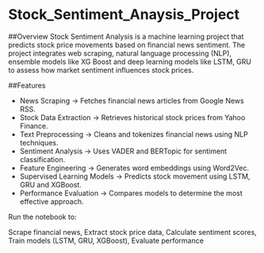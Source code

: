 # Stock_Sentiment_Anaysis_Project

##Overview
Stock Sentiment Analysis is a machine learning project that predicts stock price movements based on financial news sentiment. The project integrates web scraping, natural language processing (NLP), ensemble models like XG Boost and deep learning models like LSTM, GRU to assess how market sentiment influences stock prices.

##Features
* News Scraping → Fetches financial news articles from Google News RSS.
* Stock Data Extraction → Retrieves historical stock prices from Yahoo Finance.
* Text Preprocessing → Cleans and tokenizes financial news using NLP techniques.
* Sentiment Analysis → Uses VADER and BERTopic for sentiment classification.
* Feature Engineering → Generates word embeddings using Word2Vec.
* Supervised Learning Models → Predicts stock movement using LSTM, GRU and XGBoost.
* Performance Evaluation → Compares models to determine the most effective approach.


Run the notebook to:

Scrape financial news,
Extract stock price data,
Calculate sentiment scores,
Train models (LSTM, GRU, XGBoost),
Evaluate performance
